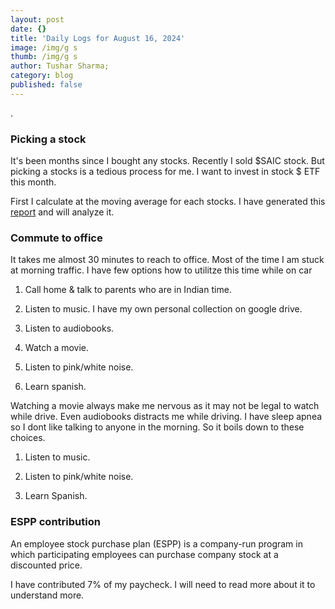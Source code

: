 ```yaml
---
layout: post
date: {}
title: 'Daily Logs for August 16, 2024'
image: /img/g s
thumb: /img/g s
author: Tushar Sharma;
category: blog
published: false
---
```


.<!-- truncate_here -->

### Picking a stock

It's been months since I bought any stocks. Recently I sold $SAIC stock. But picking a stocks is a tedious process for me. I want to invest in stock \$ ETF this month.

First I calculate at the moving average for each stocks. I have generated this [report](https://drive.google.com/file/d/11WyMo0tQX6McQNdktcvpav30tlZSJg7p/view?usp=sharing) and will analyze it.

### Commute to office

It takes me almost 30 minutes to reach to office. Most of the time I am stuck at morning traffic. I have few options how to utilitze this time while on car

1. Call home \& talk to parents who are in Indian time.

2. Listen to music. I have my own personal collection on google drive.

3. Listen to audiobooks.

4. Watch a movie.

5. Listen to pink/white noise.

6. Learn spanish.

Watching a movie always make me nervous as it may not be legal to watch while drive. Even audiobooks distracts me while driving. I have sleep apnea so I dont like talking to anyone in the morning. So it boils down to these choices.

1. Listen to music. 

2. Listen to pink/white noise. 

43. Learn Spanish.


### ESPP contribution

An employee stock purchase plan (ESPP) is a company-run program in which participating employees can purchase company stock at a discounted price.

I have contributed 7% of my paycheck. I will need to read more about it to understand more.
